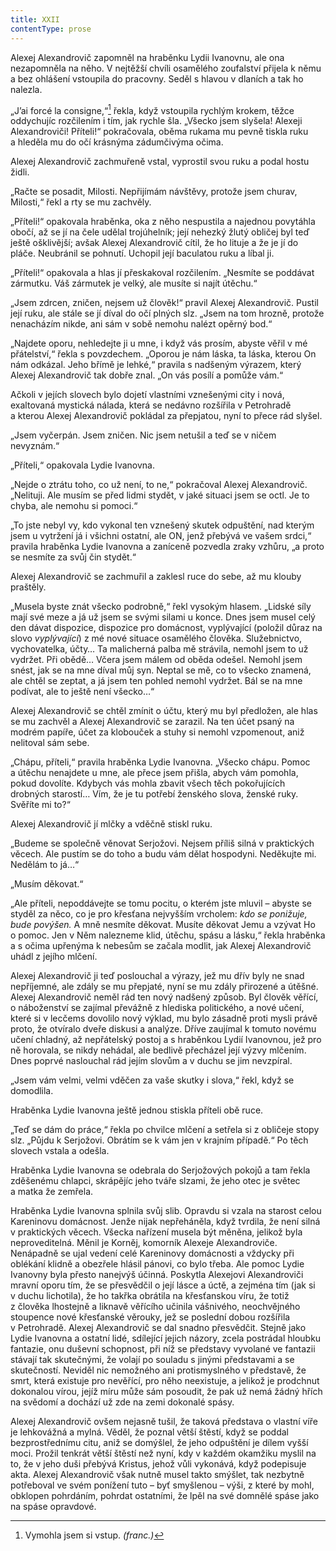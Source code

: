 ```yaml
---
title: XXII
contentType: prose
---
```


Alexej Alexandrovič zapomněl na hraběnku Lydii Ivanovnu, ale ona nezapomněla na něho. V nejtěžší chvíli osamělého zoufalství přijela k němu a bez ohlášení vstoupila do pracovny. Seděl s hlavou v dlaních a tak ho nalezla.

„J’ai forcé la consigne,“[^5] řekla, když vstoupila rychlým krokem, těžce oddychujíc rozčilením i tím, jak rychle šla. „Všecko jsem slyšela! Alexeji Alexandroviči! Příteli!“ pokračovala, oběma rukama mu pevně tiskla ruku a hleděla mu do očí krásnýma zádumčivýma očima.

Alexej Alexandrovič zachmuřeně vstal, vyprostil svou ruku a podal hostu židli.

„Račte se posadit, Milosti. Nepřijímám návštěvy, protože jsem churav, Milosti,“ řekl a rty se mu zachvěly.

„Příteli!“ opakovala hraběnka, oka z něho nespustila a najednou povytáhla obočí, až se jí na čele udělal trojúhelník; její nehezký žlutý obličej byl teď ještě ošklivější; avšak Alexej Alexandrovič cítil, že ho lituje a že je jí do pláče. Neubránil se pohnutí. Uchopil její baculatou ruku a líbal ji.

„Příteli!“ opakovala a hlas jí přeskakoval rozčilením. „Nesmíte se poddávat zármutku. Váš zármutek je velký, ale musíte si najít útěchu.“

„Jsem zdrcen, zničen, nejsem už člověk!“ pravil Alexej Alexandrovič. Pustil její ruku, ale stále se jí díval do očí plných slz. „Jsem na tom hrozně, protože nenacházím nikde, ani sám v sobě nemohu nalézt opěrný bod.“

„Najdete oporu, nehledejte ji u mne, i když vás prosím, abyste věřil v mé přátelství,“ řekla s povzdechem. „Oporou je nám láska, ta láska, kterou On nám odkázal. Jeho břímě je lehké,“ pravila s nadšeným výrazem, který Alexej Alexandrovič tak dobře znal. „On vás posílí a pomůže vám.“

Ačkoli v jejích slovech bylo dojetí vlastními vznešenými city i nová, exaltovaná mystická nálada, která se nedávno rozšířila v Petrohradě a kterou Alexej Alexandrovič pokládal za přepjatou, nyní to přece rád slyšel.

„Jsem vyčerpán. Jsem zničen. Nic jsem netušil a teď se v ničem nevyznám.“

„Příteli,“ opakovala Lydie Ivanovna.

„Nejde o ztrátu toho, co už není, to ne,“ pokračoval Alexej Alexandrovič. „Nelituji. Ale musím se před lidmi stydět, v jaké situaci jsem se octl. Je to chyba, ale nemohu si pomoci.“

„To jste nebyl vy, kdo vykonal ten vznešený skutek odpuštění, nad kterým jsem u vytržení já i všichni ostatní, ale ON, jenž přebývá ve vašem srdci,“ pravila hraběnka Lydie Ivanovna a zaníceně pozvedla zraky vzhůru, „a proto se nesmíte za svůj čin stydět.“

Alexej Alexandrovič se zachmuřil a zaklesl ruce do sebe, až mu klouby praštěly.

„Musela byste znát všecko podrobně,“ řekl vysokým hlasem. „Lidské síly mají své meze a já už jsem se svými silami u konce. Dnes jsem musel celý den dávat dispozice, dispozice pro domácnost, vyplývající (položil důraz na slovo _vyplývající_) z mé nové situace osamělého člověka. Služebnictvo, vychovatelka, účty… Ta malicherná palba mě strávila, nemohl jsem to už vydržet. Při obědě… Včera jsem málem od oběda odešel. Nemohl jsem snést, jak se na mne díval můj syn. Neptal se mě, co to všecko znamená, ale chtěl se zeptat, a já jsem ten pohled nemohl vydržet. Bál se na mne podívat, ale to ještě není všecko…“

Alexej Alexandrovič se chtěl zmínit o účtu, který mu byl předložen, ale hlas se mu zachvěl a Alexej Alexandrovič se zarazil. Na ten účet psaný na modrém papíře, účet za klobouček a stuhy si nemohl vzpomenout, aniž nelitoval sám sebe.

„Chápu, příteli,“ pravila hraběnka Lydie Ivanovna. „Všecko chápu. Pomoc a útěchu nenajdete u mne, ale přece jsem přišla, abych vám pomohla, pokud dovolíte. Kdybych vás mohla zbavit všech těch pokořujících drobných starostí… Vím, že je tu potřebí ženského slova, ženské ruky. Svěříte mi to?“

Alexej Alexandrovič jí mlčky a vděčně stiskl ruku.

„Budeme se společně věnovat Serjožovi. Nejsem příliš silná v praktických věcech. Ale pustím se do toho a budu vám dělat hospodyni. Neděkujte mi. Nedělám to já…“

„Musím děkovat.“

„Ale příteli, nepoddávejte se tomu pocitu, o kterém jste mluvil – abyste se styděl za něco, co je pro křesťana nejvyšším vrcholem: _kdo se ponižuje, bude povýšen._ A mně nesmíte děkovat. Musíte děkovat Jemu a vzývat Ho o pomoc. Jen v Něm nalezneme klid, útěchu, spásu a lásku,“ řekla hraběnka a s očima upřenýma k nebesům se začala modlit, jak Alexej Alexandrovič uhádl z jejího mlčení.

Alexej Alexandrovič ji teď poslouchal a výrazy, jež mu dřív byly ne snad nepříjemné, ale zdály se mu přepjaté, nyní se mu zdály přirozené a útěšné. Alexej Alexandrovič neměl rád ten nový nadšený způsob. Byl člověk věřící, o náboženství se zajímal převážně z hlediska politického, a nové učení, které si v lecčems dovolilo nový výklad, mu bylo zásadně proti mysli právě proto, že otvíralo dveře diskusi a analýze. Dříve zaujímal k tomuto novému učení chladný, až nepřátelský postoj a s hraběnkou Lydií Ivanovnou, jež pro ně horovala, se nikdy nehádal, ale bedlivě přecházel její výzvy mlčením. Dnes poprvé naslouchal rád jejím slovům a v duchu se jim nevzpíral.

„Jsem vám velmi, velmi vděčen za vaše skutky i slova,“ řekl, když se domodlila.

Hraběnka Lydie Ivanovna ještě jednou stiskla příteli obě ruce.

„Teď se dám do práce,“ řekla po chvilce mlčení a setřela si z obličeje stopy slz. „Půjdu k Serjožovi. Obrátím se k vám jen v krajním případě.“ Po těch slovech vstala a odešla.

Hraběnka Lydie Ivanovna se odebrala do Serjožových pokojů a tam řekla zděšenému chlapci, skrápějíc jeho tváře slzami, že jeho otec je světec a matka že zemřela.

  

Hraběnka Lydie Ivanovna splnila svůj slib. Opravdu si vzala na starost celou Kareninovu domácnost. Jenže nijak nepřeháněla, když tvrdila, že není silná v praktických věcech. Všecka nařízení musela být měněna, jelikož byla neproveditelná. Měnil je Korněj, komorník Alexeje Alexandroviče. Nenápadně se ujal vedení celé Kareninovy domácnosti a vždycky při oblékání klidně a obezřele hlásil pánovi, co bylo třeba. Ale pomoc Lydie Ivanovny byla přesto nanejvýš účinná. Poskytla Alexejovi Alexandroviči mravní oporu tím, že se přesvědčil o její lásce a úctě, a zejména tím (jak si v duchu lichotila), že ho takřka obrátila na křesťanskou víru, že totiž z člověka lhostejně a liknavě věřícího učinila vášnivého, neochvějného stoupence nové křesťanské věrouky, jež se poslední dobou rozšířila v Petrohradě. Alexej Alexandrovič se dal snadno přesvědčit. Stejně jako Lydie Ivanovna a ostatní lidé, sdílející jejich názory, zcela postrádal hloubku fantazie, onu duševní schopnost, při níž se představy vyvolané ve fantazii stávají tak skutečnými, že volají po souladu s jinými představami a se skutečností. Neviděl nic nemožného ani protismyslného v představě, že smrt, která existuje pro nevěřící, pro něho neexistuje, a jelikož je prodchnut dokonalou vírou, jejíž míru může sám posoudit, že pak už nemá žádný hřích na svědomí a dochází už zde na zemi dokonalé spásy.

Alexej Alexandrovič ovšem nejasně tušil, že taková představa o vlastní víře je lehkovážná a mylná. Věděl, že poznal větší štěstí, když se poddal bezprostřednímu citu, aniž se domýšlel, že jeho odpuštění je dílem vyšší moci. Prožil tenkrát větší štěstí než nyní, kdy v každém okamžiku myslil na to, že v jeho duši přebývá Kristus, jehož vůli vykonává, když podepisuje akta. Alexej Alexandrovič však nutně musel takto smýšlet, tak nezbytně potřeboval ve svém ponížení tuto – byť smyšlenou – výši, z které by mohl, obklopen pohrdáním, pohrdat ostatními, že lpěl na své domnělé spáse jako na spáse opravdové.

  

[^5]: Vymohla jsem si vstup. _(franc.)_
